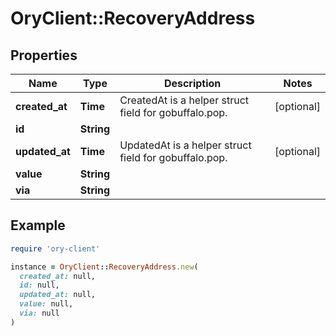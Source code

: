 # OryClient::RecoveryAddress

## Properties

| Name | Type | Description | Notes |
| ---- | ---- | ----------- | ----- |
| **created_at** | **Time** | CreatedAt is a helper struct field for gobuffalo.pop. | [optional] |
| **id** | **String** |  |  |
| **updated_at** | **Time** | UpdatedAt is a helper struct field for gobuffalo.pop. | [optional] |
| **value** | **String** |  |  |
| **via** | **String** |  |  |

## Example

```ruby
require 'ory-client'

instance = OryClient::RecoveryAddress.new(
  created_at: null,
  id: null,
  updated_at: null,
  value: null,
  via: null
)
```

